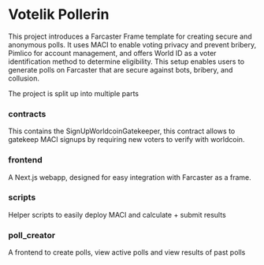 # Votelik Pollerin

This project introduces a Farcaster Frame template for creating secure and anonymous polls. It uses MACI to enable voting privacy and prevent bribery, Pimlico for account management, and offers World ID as a voter identification method to determine eligibility.
This setup enables users to generate polls on Farcaster that are secure against bots, bribery, and collusion.


The project is split up into multiple parts

### contracts

This contains the SignUpWorldcoinGatekeeper, this contract allows to gatekeep MACI signups by requiring new voters to verify with worldcoin.

### frontend

A Next.js webapp, designed for easy integration with Farcaster as a frame.

### scripts

Helper scripts to easily deploy MACI and calculate + submit results

### poll_creator

A frontend to create polls, view active polls and view results of past polls

